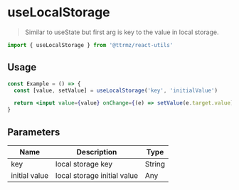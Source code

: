 # useLocalStorage

> Similar to useState but first arg is key to the value in local storage.

```jsx
import { useLocalStorage } from '@ttrmz/react-utils'
```

## Usage

```jsx
const Example = () => {
  const [value, setValue] = useLocalStorage('key', 'initialValue')

  return <input value={value} onChange={(e) => setValue(e.target.value)} />
}
```

## Parameters

| Name          | Description                 | Type   |
| ------------- | --------------------------- | ------ |
| key           | local storage key           | String |
| initial value | local storage initial value | Any    |
